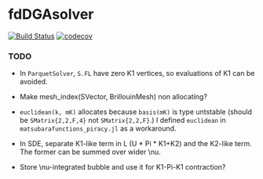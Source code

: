 # fdDGAsolver

[![Build Status](https://github.com/jaemolihm/fdDGAsolver.jl/actions/workflows/CI.yml/badge.svg?branch=main)](https://github.com/jaemolihm/fdDGAsolver.jl/actions/workflows/CI.yml?query=branch%3Amain)
[![codecov](https://codecov.io/gh/jaemolihm/fdDGAsolver.jl/graph/badge.svg?token=38YPJVWVMA)](https://codecov.io/gh/jaemolihm/fdDGAsolver.jl)


### TODO
* In `ParquetSolver`, `S.FL` have zero K1 vertices, so evaluations of K1 can be avoided.
* Make mesh_index(SVector, BrillouinMesh) non allocating?
* `euclidean(k, mK)` allocates because `basis(mK)` is type untstable (should be `SMatrix{2,2,F,4}` not `SMatrix{2,2,F}`.) I defined `euclidean` in `matsubarafunctions_piracy.jl` as a workaround.

* In SDE, separate K1-like term in L (U * Pi * K1+K2) and the K2-like term. The former can be summed over wider \nu.
* Store \nu-integrated bubble and use it for K1-Pi-K1 contraction?
